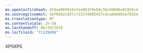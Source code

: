 ```yaml
---
ms.openlocfilehash: 4fdaa8b9910a7ea9b3f9e04c36c9d8d6e01958c4
ms.sourcegitcommit: 5ef0d02cb57c7153fd9d5417cdcad45665af832e
ms.translationtype: HT
ms.contentlocale: zh-CN
ms.lasthandoff: 08/29/2019
ms.locfileid: "71139206"
---
```

<span data-ttu-id="91db6-101">XPS</span><span class="sxs-lookup"><span data-stu-id="91db6-101">XPS</span></span>